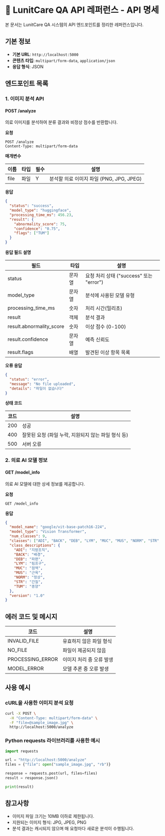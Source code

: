 # 📘 LunitCare QA API 레퍼런스 - API 명세

본 문서는 LunitCare QA 시스템의 API 엔드포인트를 정리한 레퍼런스입니다.

## 기본 정보

- **기본 URL**: `http://localhost:5000`
- **콘텐츠 타입**: `multipart/form-data`, `application/json`
- **응답 형식**: JSON

## 엔드포인트 목록

### 1. 이미지 분석 API

#### POST /analyze

의료 이미지를 분석하여 분류 결과와 비정상 점수를 반환합니다.

**요청**

```
POST /analyze
Content-Type: multipart/form-data
```

**매개변수**

| 이름 | 타입 | 필수 | 설명 |
|------|------|------|------|
| file | 파일 | Y | 분석할 의료 이미지 파일 (PNG, JPG, JPEG) |

**응답**

```json
{
  "status": "success",
  "model_type": "huggingface",
  "processing_time_ms": 456.23,
  "result": {
    "abnormality_score": 75,
    "confidence": "0.75",
    "flags": ["TUM"]
  }
}
```

**응답 필드 설명**

| 필드 | 타입 | 설명 |
|------|------|------|
| status | 문자열 | 요청 처리 상태 ("success" 또는 "error") |
| model_type | 문자열 | 분석에 사용된 모델 유형 |
| processing_time_ms | 숫자 | 처리 시간(밀리초) |
| result | 객체 | 분석 결과 |
| result.abnormality_score | 숫자 | 이상 점수 (0-100) |
| result.confidence | 문자열 | 예측 신뢰도 |
| result.flags | 배열 | 발견된 이상 항목 목록 |

**오류 응답**

```json
{
  "status": "error",
  "message": "No file uploaded",
  "details": "파일이 없습니다"
}
```

**상태 코드**

| 코드 | 설명 |
|------|------|
| 200 | 성공 |
| 400 | 잘못된 요청 (파일 누락, 지원되지 않는 파일 형식 등) |
| 500 | 서버 오류 |

### 2. 의료 AI 모델 정보

#### GET /model_info

의료 AI 모델에 대한 상세 정보를 제공합니다.

**요청**

```
GET /model_info
```

**응답**

```json
{
  "model_name": "google/vit-base-patch16-224",
  "model_type": "Vision Transformer",
  "num_classes": 9,
  "classes": ["ADI", "BACK", "DEB", "LYM", "MUC", "MUS", "NORM", "STR", "TUM"],
  "class_descriptions": {
    "ADI": "지방조직",
    "BACK": "배경",
    "DEB": "파편",
    "LYM": "림프구",
    "MUC": "점액",
    "MUS": "근육",
    "NORM": "정상",
    "STR": "간질",
    "TUM": "종양"
  },
  "version": "1.0"
}
```

## 에러 코드 및 메시지

| 코드 | 설명 |
|------|------|
| INVALID_FILE | 유효하지 않은 파일 형식 |
| NO_FILE | 파일이 제공되지 않음 |
| PROCESSING_ERROR | 이미지 처리 중 오류 발생 |
| MODEL_ERROR | 모델 추론 중 오류 발생 |

## 사용 예시

### cURL을 사용한 이미지 분석 요청

```bash
curl -X POST \
  -H "Content-Type: multipart/form-data" \
  -F "file=@sample_image.jpg" \
  http://localhost:5000/analyze
```

### Python requests 라이브러리를 사용한 예시

```python
import requests

url = "http://localhost:5000/analyze"
files = {"file": open("sample_image.jpg", "rb")}

response = requests.post(url, files=files)
result = response.json()

print(result)
```

## 참고사항

- 이미지 파일 크기는 10MB 이하로 제한됩니다.
- 지원되는 이미지 형식: JPG, JPEG, PNG
- 분석 결과는 캐시되지 않으며 매 요청마다 새로운 분석이 수행됩니다. 